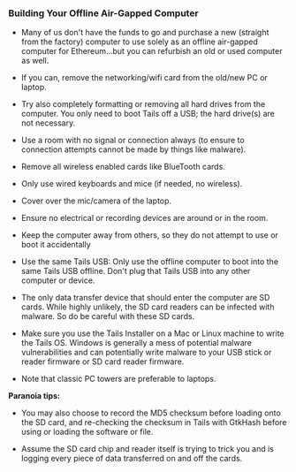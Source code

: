 ### Building Your Offline Air-Gapped Computer

- Many of us don't have the funds to go and purchase a new (straight from the factory) computer to use solely as an offline air-gapped computer for Ethereum...but you can refurbish an old or used computer as well.

- If you can, remove the networking/wifi card from the old/new PC or laptop.

- Try also completely formatting or removing all hard drives from the computer. You only need to boot Tails off a USB; the hard drive(s) are not necessary.

- Use a room with no signal or connection always (to ensure to connection attempts cannot be made by things like malware).

- Remove all wireless enabled cards like BlueTooth cards.

- Only use wired keyboards and mice (if needed, no wireless).

- Cover over the mic/camera of the laptop.

- Ensure no electrical or recording devices are around or in the room.

- Keep the computer away from others, so they do not attempt to use or boot it accidentally

- Use the same Tails USB: Only use the offline computer to boot into the same Tails USB offline. Don't plug that Tails USB into any other computer or device.

- The only data transfer device that should enter the computer are SD cards. While highly unlikely, the SD card readers can be infected with malware. So do be careful with these SD cards.

- Make sure you use the Tails Installer on a Mac or Linux machine to write the Tails OS. Windows is generally a mess of potential malware vulnerabilities and can potentially write malware to your USB stick or reader firmware or SD card reader firmware.

- Note that classic PC towers are preferable to laptops.

**Paranoia tips:**
- You may also choose to record the MD5 checksum before loading onto the SD card, and re-checking the checksum in Tails with GtkHash before using or loading the software or file.

- Assume the SD card chip and reader itself is trying to trick you and is logging every piece of data transferred on and off the cards.